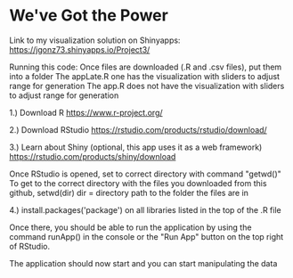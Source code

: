 # We've Got the Power

Link to my visualization solution on Shinyapps:
 https://jgonz73.shinyapps.io/Project3/

 Running this code:
 Once files are downloaded (.R and .csv files), put them into a folder
 The appLate.R one has the visualization with sliders to adjust range for generation
 The app.R does not have the visualization with sliders to adjust range for generation
 
 1.) Download R
 https://www.r-project.org/

 2.) Download RStudio
 https://rstudio.com/products/rstudio/download/
 
 3.) Learn about Shiny (optional, this app uses it as a web framework)
 https://rstudio.com/products/shiny/download
 
 Once RStudio is opened, set to correct directory with command
 "getwd()"
 To get to the correct directory with the files you downloaded from this github,
 setwd(dir)
 dir = directory path to the folder the files are in
 
 4.) install.packages('package') on all libraries listed in the top of the .R file
 
 Once there, you should be able to run the application by using the command runApp() in the console 
 or the "Run App" button on the top right of RStudio.
 
 The application should now start and you can start manipulating the data
